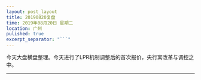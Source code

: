 ```yaml
---
layout: post_layout
title: 20190820复盘
time: 2019年08月20日 星期二
location: 广州
pulished: true
excerpt_separator: "```"
---
```



今天大盘横盘整理。今天进行了LPR机制调整后的首次报价，央行寓改革与调控之中。

------------------------------------------------------------------
